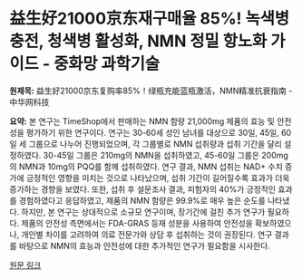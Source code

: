 # 益生好21000京东재구매율 85%! 녹색병 충전, 청색병 활성화, NMN 정밀 항노화 가이드 - 중화망 과학기술

**원제목:** 益生好21000京东复购率85%！绿瓶充能蓝瓶激活，NMN精准抗衰指南 - 中华网科技

**요약:** 본 연구는 TimeShop에서 판매하는 NMN 함량 21,000mg 제품의 효능 및 안전성을 평가하기 위한 연구이다.  연구는 30-60세 성인 남녀를 대상으로 30일, 45일, 60일 세 그룹으로 나누어 진행되었으며, 각 그룹별로 NMN 섭취량과 섭취 기간을 달리 설정하였다.  30-45일 그룹은 210mg의 NMN을 섭취하였고, 45-60일 그룹은 200mg의 NMN과 10mg의 PQQ를 함께 섭취하였다.  연구 결과, NMN 섭취는 NAD+ 수치 증가에 긍정적인 영향을 미치는 것으로 나타났으며,  섭취 기간이 길어질수록 효과가 더욱 증가하는 경향을 보였다.  또한,  섭취 후 설문조사 결과,  피험자의 40%가 긍정적인 효과를 경험하였다고 응답하였고,  제품의 NMN 함량은 99.9%로 매우 높은 순도를 나타냈다.  하지만,  본 연구는 상대적으로 소규모 연구이며,  장기간에 걸친 추가 연구가 필요하다.  제품의 안전성 측면에서는 FDA-GRAS 등재 성분을 사용하여 안전성을 확보하였으나,  개인별 차이를 고려하여  의료 전문가와 상담 후 섭취하는 것이 권장된다.  연구 결과를 바탕으로 NMN의 효능과 안전성에 대한 추가적인 연구가 필요함을 시사한다.

[원문 링크](https://m.tech.china.com/hea/articles/20250722/202507221703230.html)
